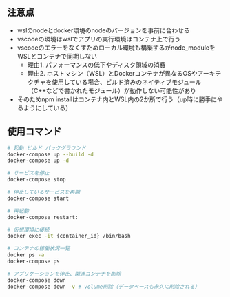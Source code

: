 ## 注意点
- wslのnodeとdocker環境のnodeのバージョンを事前に合わせる
- vscodeの環境はwslでアプリの実行環境はコンテナ上で行う
- vscodeのエラーをなくすためローカル環境も構築するがnode_moduleをWSLとコンテナで同期しない
  - 理由1. パフォーマンスの低下やディスク領域の消費
  - 理由2. ホストマシン（WSL）とDockerコンテナが異なるOSやアーキテクチャを使用している場合、ビルド済みのネイティブモジュール（C++などで書かれたモジュール）が動作しない可能性があり
- そのためnpm installはコンテナ内とWSL内の2か所で行う（up時に勝手にやるようにしている）

## 使用コマンド
```sh
# 起動 ビルド バックグラウンド
docker-compose up --build -d
docker-compose up -d

# サービスを停止
docker-compose stop

# 停止しているサービスを再開
docker-compose start

# 再起動
docker-compose restart: 

# 仮想環境に接続
docker exec -it {container_id} /bin/bash

# コンテナの稼働状況一覧
docker ps -a
docker-compose ps

# アプリケーションを停止、関連コンテナを削除
docker-compose down
docker-compose down -v # volume削除（データベースも永久に削除される）
```

